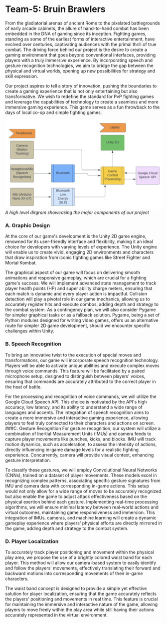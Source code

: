 # Team-5: Bruin Brawlers

From the gladiatorial arenas of ancient Rome to the pixelated battlegrounds of early arcade cabinets, the allure of hand-to-hand combat has been embedded in the DNA of gaming since its inception. Fighting games, standing as some of the earliest forms of interactive entertainment, have evolved over centuries, captivating audiences with the primal thrill of true combat. The driving force behind our project is the desire to create a gaming environment that goes beyond conventional interfaces, providing players with a truly immersive experience. By incorporating speech and gesture recognition technologies, we aim to bridge the gap between the physical and virtual worlds, opening up new possibilities for strategy and skill expression.

Our project aspires to tell a story of innovation, pushing the boundaries to create a gaming experience that is not only entertaining but also transformative. We wish to redefine the standard for PvP fighting games and leverage the capabilities of technology to create a seamless and more immersive gaming experience. This game serves as a fun throwback to the days of local co-op and simple fighting games.

![Project Design](./project_design.png "Docker Architecture")
_A high level dirgram showcasing the major components of our project_

### A. Graphic Design

At the core of our game's development is the Unity 2D game engine, renowned for its user-friendly interface and flexibility, making it an ideal choice for developers with varying levels of experience. The Unity engine will enable us to create vivid, engaging 2D environments and characters that draw inspiration from iconic fighting games like Street Fighter and Mortal Kombat.

The graphical aspect of our game will focus on delivering smooth animations and responsive gameplay, which are crucial for a fighting game's success. We will implement advanced state management to track player health points (HP) and super ability charge meters, ensuring that each match is dynamic and every player action is impactful. Collision detection will play a pivotal role in our game mechanics, allowing us to accurately register hits and execute combos, adding depth and strategy to the combat system.
As a contingency plan, we will also consider Pygame for simpler graphical tasks or as a fallback solution. Pygame, being a set of Python modules designed for writing video games, offers us an alternative route for simpler 2D game development, should we encounter specific challenges within Unity.

### B. Speech Recognition

To bring an innovative twist to the execution of special moves and transformations, our game will incorporate speech recognition technology. Players will be able to activate unique abilities and execute complex moves through voice commands. This feature will be facilitated by a paired microphone setup, designed to distinguish between players' voices, ensuring that commands are accurately attributed to the correct player in the heat of battle.

For the processing and recognition of voice commands, we will utilize the Google Cloud Speech API. This choice is motivated by the API's high accuracy, low latency, and its ability to understand a wide range of languages and accents. The integration of speech recognition aims to create a more immersive and interactive gaming experience, allowing players to feel truly connected to their characters and actions on screen.
###C. Gesture Recognition
For gesture recognition, our system will utilize a combination of Inertial Measurement Units (IMUs) and camera feeds to capture player movements like punches, kicks, and blocks. IMU will track motion dynamics, such as acceleration, to assess the intensity of actions, directly influencing in-game damage levels for a realistic fighting experience. Concurrently, camera will provide visual context, enhancing gesture interpretation.

To classify these gestures, we will employ Convolutional Neural Networks (CNNs), trained on a dataset of player movements. These models excel in recognizing complex patterns, associating specific gesture signatures from IMU and camera data with corresponding in-game actions. This setup would not only allow for a wide range of moves to be accurately recognized but also enable the game to adjust attack effectiveness based on the physical exertion behind each gesture.
Implementing real-time processing algorithms, we will ensure minimal latency between real-world actions and virtual outcomes, maintaining game responsiveness and immersion. This integration of IMUs, cameras, and machine learning will create a dynamic gameplay experience where players' physical efforts are directly mirrored in the game, adding depth and strategy to the combat system.

### D. Player Localization

To accurately track player positioning and movement within the physical play area, we propose the use of a brightly colored waist band for each player. This method will allow our camera-based system to easily identify and follow the players' movements, effectively translating their forward and backward motions into corresponding movements of their in-game characters.

The waist band concept is designed to provide a simple yet effective solution for player localization, ensuring that the game accurately reflects the players' positioning and movements in real time. This feature is crucial for maintaining the immersive and interactive nature of the game, allowing players to move freely within the play area while still having their actions accurately represented in the virtual environment.

